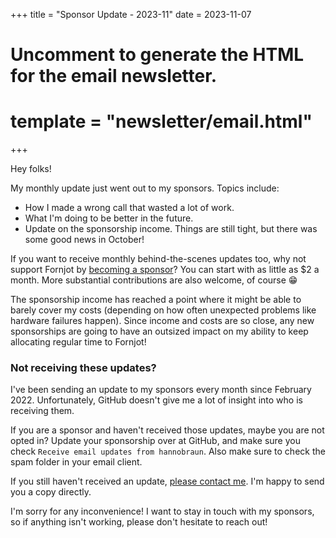 +++
title = "Sponsor Update - 2023-11"
date = 2023-11-07

# Uncomment to generate the HTML for the email newsletter.
# template = "newsletter/email.html"
+++

Hey folks!

My monthly update just went out to my sponsors. Topics include:

- How I made a wrong call that wasted a lot of work.
- What I'm doing to be better in the future.
- Update on the sponsorship income. Things are still tight, but there was some good news in October!

If you want to receive monthly behind-the-scenes updates too, why not support Fornjot by [becoming a sponsor](https://github.com/sponsors/hannobraun)? You can start with as little as $2 a month. More substantial contributions are also welcome, of course 😁

The sponsorship income has reached a point where it might be able to barely cover my costs (depending on how often unexpected problems like hardware failures happen). Since income and costs are so close, any new sponsorships are going to have an outsized impact on my ability to keep allocating regular time to Fornjot!


### Not receiving these updates?

I've been sending an update to my sponsors every month since February 2022. Unfortunately, GitHub doesn't give me a lot of insight into who is receiving them.

If you are a sponsor and haven't received those updates, maybe you are not opted in? Update your sponsorship over at GitHub, and make sure you check `Receive email updates from hannobraun`. Also make sure to check the spam folder in your email client.

If you still haven't received an update, [please contact me](mailto:hello@hannobraun.com). I'm happy to send you a copy directly.

I'm sorry for any inconvenience! I want to stay in touch with my sponsors, so if anything isn't working, please don't hesitate to reach out!
